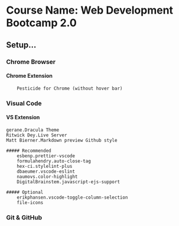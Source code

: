 # Course Name: Web Development Bootcamp 2.0

## Setup...

### Chrome Browser

#### Chrome Extension

        Pesticide for Chrome (without hover bar)

### Visual Code

#### VS Extension

    gerane.Dracula Theme
    Ritwick Dey.Live Server
    Matt Bierner.Markdown preview Github style

    ##### Recommended
        esbenp.prettier-vscode
        formulahendry.auto-close-tag
        hex-ci.stylelint-plus
        dbaeumer.vscode-eslint
        naumovs.color-highlight
        DigitalBrainstem.javascript-ejs-support

    ##### Optional
        erikphansen.vscode-toggle-column-selection
        file-icons

### Git & GitHub
